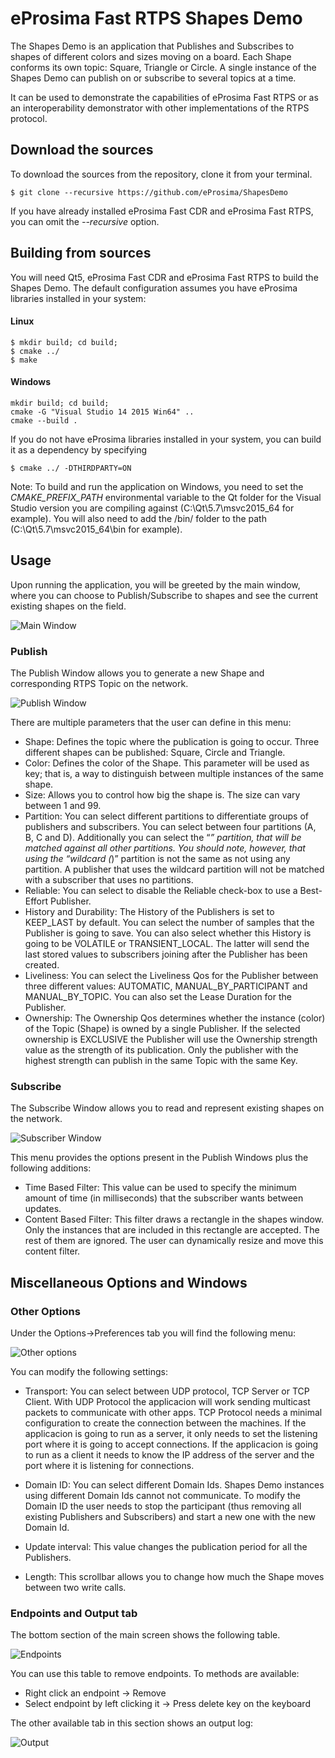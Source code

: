 # eProsima Fast RTPS Shapes Demo

The Shapes Demo is an application that Publishes and Subscribes to shapes of different colors and sizes moving on a board. Each Shape conforms its own topic: Square, Triangle or Circle. A single instance of the Shapes Demo can publish on or subscribe to several topics at a time.

It can be used to demonstrate the capabilities of eProsima Fast RTPS or as an interoperability demonstrator with other implementations of the RTPS protocol.

## Download the sources

To download the sources from the repository, clone it from your terminal.

    $ git clone --recursive https://github.com/eProsima/ShapesDemo

If you have already installed eProsima Fast CDR and eProsima Fast RTPS, you can omit the *--recursive* option.

## Building from sources

You will need Qt5, eProsima Fast CDR and eProsima Fast RTPS to build the Shapes Demo. The default configuration assumes you have eProsima libraries installed in your system: 

#### Linux

    $ mkdir build; cd build;
    $ cmake ../
    $ make

#### Windows

    mkdir build; cd build;
    cmake -G "Visual Studio 14 2015 Win64" ..
    cmake --build .

If you do not have eProsima libraries installed in your system, you can build it as a dependency by specifying 

    $ cmake ../ -DTHIRDPARTY=ON

Note: To build and run the application on Windows, you need to set the *CMAKE_PREFIX_PATH* environmental variable to the Qt folder for the Visual Studio version you are compiling against (C:\Qt\5.7\msvc2015_64 for example). You will also need to add the /bin/ folder to the path (C:\Qt\5.7\msvc2015_64\bin for example).

## Usage

Upon running the application, you will be greeted by the main window, where you can choose to Publish/Subscribe to shapes and see the current existing shapes on the field.

![Main Window](/docs/MainWindow.png)

### Publish

The Publish Window allows you to generate a new Shape and corresponding RTPS Topic on the network.

![Publish Window](/docs/PublisherScreen.png)

There are multiple parameters that the user can define in this menu:

* Shape: Defines the topic where the publication is going to occur. Three different shapes can be published: Square, Circle and Triangle. 
* Color: Defines the color of the Shape. This parameter will be used as key; that is, a way to distinguish between multiple instances of the same shape.
* Size: Allows you to control how big the shape is. The size can vary between 1 and 99.
* Partition: You can select different partitions to differentiate groups of publishers and subscribers. You can select between four partitions (A, B, C and D). Additionally you can select the “*” partition, that will be matched against all other partitions. You should note, however, that using the “wildcard (*)” partition is not the same as not using any partition. A publisher that uses the wildcard partition will not be matched with a subscriber that uses no partitions. 
* Reliable: You can select to disable the Reliable check-box to use a Best-Effort Publisher.
* History and Durability: The History of the Publishers is set to KEEP_LAST by default. You can select the number of samples that the Publisher is going to save. You can also select whether this History is going to be VOLATILE or TRANSIENT_LOCAL. The latter will send the last stored values to subscribers joining after the Publisher has been created. 
* Liveliness: You can select the Liveliness Qos for the Publisher between three different values: AUTOMATIC, MANUAL_BY_PARTICIPANT and MANUAL_BY_TOPIC. You can also set the Lease Duration for the Publisher.
* Ownership: The Ownership Qos determines whether the instance (color) of the Topic (Shape) is owned by a single Publisher. If the selected ownership is EXCLUSIVE the Publisher will use the Ownership strength value as the strength of its publication. Only the publisher with the highest strength can publish in the same Topic with the same Key. 

### Subscribe

The Subscribe Window allows you to read and represent existing shapes on the network.

![Subscriber Window](/docs/SubscriberScreen.png)

This menu provides the options present in the Publish Windows plus the following additions:

* Time Based Filter: This value can be used to specify the minimum amount of time (in milliseconds) that the subscriber wants between updates. 
* Content Based Filter: This filter draws a rectangle in the shapes window. Only the instances that are included in this rectangle are accepted. The rest of them are ignored. The user can dynamically resize and move this content filter. 

## Miscellaneous Options and Windows

### Other Options

Under the Options->Preferences tab you will find the following menu:

![Other options](/docs/options.png)

You can modify the following settings:

* Transport: You can select between UDP protocol, TCP Server or TCP Client.
With UDP Protocol the applicacion will work sending multicast packets to communicate with other apps. 
TCP Protocol needs a minimal configuration to create the connection between the machines.
If the applicacion is going to run as a server, it only needs to set the listening port where it is going to accept connections.
If the applicacion is going to run as a client it needs to know the IP address of the server and the port where it is listening for connections.

* Domain ID: You can select different Domain Ids. Shapes Demo instances using different Domain Ids cannot not communicate. To modify the Domain ID the user needs to stop the participant (thus removing all existing Publishers and Subscribers) and start a new one with the new Domain Id.
* Update interval: This value changes the publication period for all the Publishers. 
* Length:  This  scrollbar allows you to change how much the Shape moves between two write calls. 

### Endpoints and Output tab

The bottom section of the main screen shows the following table.

![Endpoints](/docs/endpoints.png)

You can use this table to remove endpoints. To methods are available:

* Right click an endpoint -> Remove
* Select endpoint by left clicking it -> Press delete key on the keyboard

The other available tab in this section shows an output log:

![Output](/docs/log.png)

